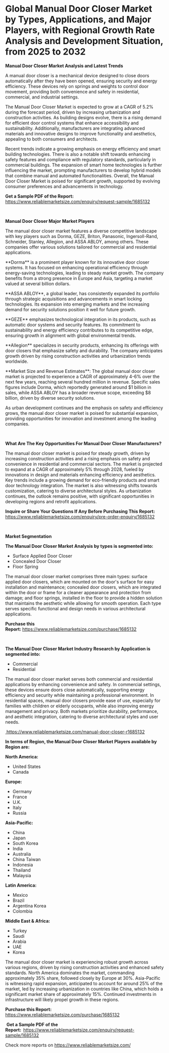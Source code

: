 <p><h1>Global Manual Door Closer Market by Types, Applications, and Major Players, with Regional Growth Rate Analysis and Development Situation, from 2025 to 2032</h1></p><p><strong>Manual Door Closer Market Analysis and Latest Trends</strong></p>
<p><p>A manual door closer is a mechanical device designed to close doors automatically after they have been opened, ensuring security and energy efficiency. These devices rely on springs and weights to control door movement, providing both convenience and safety in residential, commercial, and industrial settings.</p><p>The Manual Door Closer Market is expected to grow at a CAGR of 5.2% during the forecast period, driven by increasing urbanization and construction activities. As building designs evolve, there is a rising demand for efficient door control systems that enhance accessibility and sustainability. Additionally, manufacturers are integrating advanced materials and innovative designs to improve functionality and aesthetics, appealing to both consumers and architects.</p><p>Recent trends indicate a growing emphasis on energy efficiency and smart building technologies. There is also a notable shift towards enhancing safety features and compliance with regulatory standards, particularly in commercial buildings. The expansion of smart home technologies is further influencing the market, prompting manufacturers to develop hybrid models that combine manual and automated functionalities. Overall, the Manual Door Closer Market is poised for significant growth, supported by evolving consumer preferences and advancements in technology.</p></p>
<p><strong>Get a Sample PDF of the Report:&nbsp;</strong> <a href="https://www.reliablemarketsize.com/enquiry/request-sample/1685132?utm_campaign=2952&utm_medium=2&utm_source=Github&utm_content=ia&utm_term=26032025&utm_id=manual-door-closer">https://www.reliablemarketsize.com/enquiry/request-sample/1685132</a></p>
<p>&nbsp;</p>
<p><strong>Manual Door Closer Major Market Players</strong></p>
<p><p>The manual door closer market features a diverse competitive landscape with key players such as Dorma, GEZE, Briton, Panasonic, Ingersoll-Rand, Schneider, Stanley, Allegion, and ASSA ABLOY, among others. These companies offer various solutions tailored for commercial and residential applications.</p><p>**Dorma** is a prominent player known for its innovative door closer systems. It has focused on enhancing operational efficiency through energy-saving technologies, leading to steady market growth. The company benefits from a strong presence in Europe and Asia, targeting a market valued at several billion dollars.</p><p>**ASSA ABLOY**, a global leader, has consistently expanded its portfolio through strategic acquisitions and advancements in smart locking technologies. Its expansion into emerging markets and the increasing demand for security solutions position it well for future growth.</p><p>**GEZE** emphasizes technological integration in its products, such as automatic door systems and security features. Its commitment to sustainability and energy efficiency contributes to its competitive edge, ensuring growth in alignment with global environmental trends.</p><p>**Allegion** specializes in security products, enhancing its offerings with door closers that emphasize safety and durability. The company anticipates growth driven by rising construction activities and urbanization trends worldwide.</p><p>**Market Size and Revenue Estimates**: The global manual door closer market is projected to experience a CAGR of approximately 4-6% over the next few years, reaching several hundred million in revenue. Specific sales figures include Dorma, which reportedly generated around $1 billion in sales, while ASSA ABLOY has a broader revenue scope, exceeding $8 billion, driven by diverse security solutions.</p><p>As urban development continues and the emphasis on safety and efficiency grows, the manual door closer market is poised for substantial expansion, providing opportunities for innovation and investment among the leading companies.</p></p>
<p>&nbsp;</p>
<p><strong>What Are The Key Opportunities For Manual Door Closer Manufacturers?</strong></p>
<p><p>The manual door closer market is poised for steady growth, driven by increasing construction activities and a rising emphasis on safety and convenience in residential and commercial sectors. The market is projected to expand at a CAGR of approximately 5% through 2028, fueled by innovations in design and materials enhancing efficiency and aesthetics. Key trends include a growing demand for eco-friendly products and smart door technology integration. The market is also witnessing shifts towards customization, catering to diverse architectural styles. As urbanization continues, the outlook remains positive, with significant opportunities in developing regions and retrofit applications.</p></p>
<p><strong>Inquire or Share Your Questions If Any Before Purchasing This Report:</strong> <a href="https://www.reliablemarketsize.com/enquiry/pre-order-enquiry/1685132?utm_campaign=2952&utm_medium=2&utm_source=Github&utm_content=ia&utm_term=26032025&utm_id=manual-door-closer">https://www.reliablemarketsize.com/enquiry/pre-order-enquiry/1685132</a></p>
<p>&nbsp;</p>
<p><strong>Market Segmentation</strong></p>
<p><strong>The Manual Door Closer Market Analysis by types is segmented into:</strong></p>
<p><ul><li>Surface Applied Door Closer</li><li>Concealed Door Closer</li><li>Floor Spring</li></ul></p>
<p><p>The manual door closer market comprises three main types: surface applied door closers, which are mounted on the door's surface for easy installation and maintenance; concealed door closers, which are integrated within the door or frame for a cleaner appearance and protection from damage; and floor springs, installed in the floor to provide a hidden solution that maintains the aesthetic while allowing for smooth operation. Each type serves specific functional and design needs in various architectural applications.</p></p>
<p><strong>Purchase this Report:&nbsp;</strong><a href="https://www.reliablemarketsize.com/purchase/1685132?utm_campaign=2952&utm_medium=2&utm_source=Github&utm_content=ia&utm_term=26032025&utm_id=manual-door-closer">https://www.reliablemarketsize.com/purchase/1685132</a></p>
<p>&nbsp;</p>
<p><strong>The Manual Door Closer Market Industry Research by Application is segmented into:</strong></p>
<p><ul><li>Commercial</li><li>Residential</li></ul></p>
<p><p>The manual door closer market serves both commercial and residential applications by enhancing convenience and safety. In commercial settings, these devices ensure doors close automatically, supporting energy efficiency and security while maintaining a professional environment. In residential spaces, manual door closers provide ease of use, especially for families with children or elderly occupants, while also improving energy management and privacy. Both markets prioritize durability, performance, and aesthetic integration, catering to diverse architectural styles and user needs.</p></p>
<p><a href="https://www.reliablemarketsize.com/manual-door-closer-r1685132?utm_campaign=2952&utm_medium=2&utm_source=Github&utm_content=ia&utm_term=26032025&utm_id=manual-door-closer">&nbsp;https://www.reliablemarketsize.com/manual-door-closer-r1685132</a></p>
<p><strong>In terms of Region, the Manual Door Closer Market Players available by Region are:</strong></p>
<p>
    <p> <strong> North America: </strong>
        <ul>
            <li>United States</li>
            <li>Canada</li>
        </ul>
        </p> 
    <p> <strong> Europe: </strong>
        <ul>
            <li>Germany</li>
            <li>France</li>
            <li>U.K.</li>
            <li>Italy</li>
            <li>Russia</li>
        </ul>
        </p> 
    <p> <strong> Asia-Pacific: </strong>
        <ul>
            <li>China</li>
            <li>Japan</li>
            <li>South Korea</li>
            <li>India</li>
            <li>Australia</li>
            <li>China Taiwan</li>
            <li>Indonesia</li>
            <li>Thailand</li>
            <li>Malaysia</li>
        </ul>
        </p> 
    <p> <strong> Latin America: </strong>
        <ul>
            <li>Mexico</li>
            <li>Brazil</li>
            <li>Argentina Korea</li>
            <li>Colombia</li>
        </ul>
        </p> 
    <p> <strong> Middle East & Africa: </strong>
        <ul>
            <li>Turkey</li>
            <li>Saudi</li>
            <li>Arabia</li>
            <li>UAE</li>
            <li>Korea</li>
        </ul>
    </p>
    </p>
<p><p>The manual door closer market is experiencing robust growth across various regions, driven by rising construction activities and enhanced safety standards. North America dominates the market, commanding approximately 35% share, followed closely by Europe at 30%. Asia-Pacific is witnessing rapid expansion, anticipated to account for around 25% of the market, led by increasing urbanization in countries like China, which holds a significant market share of approximately 15%. Continued investments in infrastructure will likely propel growth in these regions.</p></p>
<p><strong>Purchase this Report: </strong><a href="https://www.reliablemarketsize.com/purchase/1685132?utm_campaign=2952&utm_medium=2&utm_source=Github&utm_content=ia&utm_term=26032025&utm_id=manual-door-closer">https://www.reliablemarketsize.com/purchase/1685132</a></p>
<p>&nbsp;<strong>Get a Sample PDF of the Report:&nbsp;&nbsp;</strong><a href="https://www.reliablemarketsize.com/enquiry/request-sample/1685132?utm_campaign=2952&utm_medium=2&utm_source=Github&utm_content=ia&utm_term=26032025&utm_id=manual-door-closer">https://www.reliablemarketsize.com/enquiry/request-sample/1685132</a></p>
<p><strong></strong></p>
<p>Check more reports on <a href="https://www.reliablemarketsize.com/?utm_campaign=2952&utm_medium=2&utm_source=Github&utm_content=ia&utm_term=26032025&utm_id=manual-door-closer">https://www.reliablemarketsize.com/</a></p>